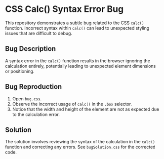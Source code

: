 # CSS Calc() Syntax Error Bug

This repository demonstrates a subtle bug related to the CSS `calc()` function.  Incorrect syntax within `calc()` can lead to unexpected styling issues that are difficult to debug.

## Bug Description
A syntax error in the `calc()` function results in the browser ignoring the calculation entirely, potentially leading to unexpected element dimensions or positioning.

## Bug Reproduction
1. Open `bug.css`.
2. Observe the incorrect usage of `calc()` in the `.box` selector.
3. Notice that the width and height of the element are not as expected due to the calculation error.

## Solution
The solution involves reviewing the syntax of the calculation in the `calc()` function and correcting any errors. See `bugSolution.css` for the corrected code.